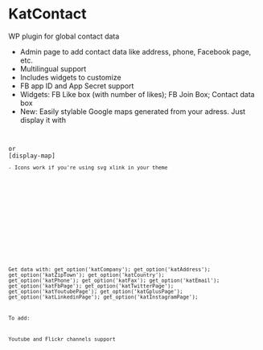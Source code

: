 # KatContact
WP plugin for global contact data

- Admin page to add contact data like address, phone, Facebook page, etc.
- Multilingual support
- Includes widgets to customize
- FB app ID and App Secret support
- Widgets: FB Like box (with number of likes); FB Join Box; Contact data box
- New: Easily stylable Google maps generated from your adress. Just display it with 
<code>
<?php echo display_map(); ?>
or
[display-map]
<code>
- Icons work if you're using svg xlink in your theme
<code>
<svg class="chicon">
  <use xlink:href="' .get_stylesheet_directory_uri() . '/images/icons.svg#chicon-facebook" />
</svg>
</code>

Get data with:
get_option('katCompany');
get_option('katAddress');
get_option('katZipTown');
get_option('katCountry');
get_option('katPhone');
get_option('katFax');
get_option('katEmail');
get_option('katFbPage');
get_option('katTwitterPage');
get_option('katYoutubePage');
get_option('katGplusPage');
get_option('katLinkedinPage');
get_option('katInstagramPage');

To add:

Youtube and Flickr channels support
